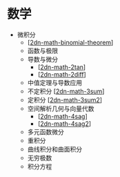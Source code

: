 # 数学

- 微积分
  - [[2dn-math-binomial-theorem]]
  - 函数与极限
  - 导数与微分 
    - [[2dn-math-2tan]]
    - [[2dn-math-2diff]]
  - 中值定理与导数应用
  - 不定积分 [[2dn-math-3sum]]
  - 定积分 [[2dn-math-3sum2]]
  - 空间解析几何与向量代数
    - [[2dn-math-4sag]]
    - [[2dn-math-4sag2]]
  - 多元函数微分
  - 重积分
  - 曲线积分和曲面积分
  - 无穷极数
  - 积分方程



[//begin]: # "Autogenerated link references for markdown compatibility"
[2dn-math-binomial-theorem]: kb-calculus/2dn-math-binomial-theorem.md "广义牛顿二项式展开"
[2dn-math-2tan]: kb-calculus/2diff/2dn-math-2tan.md "导数"
[2dn-math-2diff]: kb-calculus/2diff/2dn-math-2diff.md "微分"
[2dn-math-3sum]: kb-calculus/3sum/2dn-math-3sum.md "不定积分"
[2dn-math-3sum2]: kb-calculus/3sum/2dn-math-3sum2.md "定积分"
[2dn-math-4sag]: kb-calculus/4sag/2dn-math-4sag.md "空间解析几何-向量"
[2dn-math-4sag2]: kb-calculus/4sag/2dn-math-4sag2.md "空间解析几何-曲面曲线"
[//end]: # "Autogenerated link references"